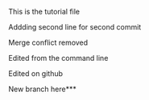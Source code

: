 This is the tutorial file

Addding second line for second commit


Merge conflict removed 

Edited from the command line

Edited on github

New branch here***
